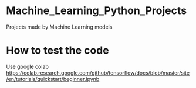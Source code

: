 # Machine_Learning_Python_Projects
Projects made by Machine Learning models
# How to test the code

 Use google colab
    https://colab.research.google.com/github/tensorflow/docs/blob/master/site/en/tutorials/quickstart/beginner.ipynb
    

